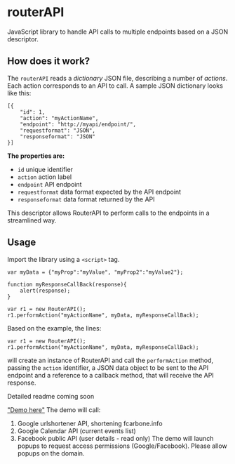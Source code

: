 # routerAPI
JavaScript library to handle API calls to multiple endpoints based on a JSON descriptor.

## How does it work?
The `routerAPI` reads a *dictionary* JSON file, describing a number of *actions*. Each action corresponds to an API to call. A sample JSON dictionary looks like this:
```
[{
    "id": 1,
    "action": "myActionName",
    "endpoint": "http://myapi/endpoint/",
    "requestformat": "JSON",
    "responseformat": "JSON"
}]
```
**The properties are:**
* `id`              unique identifier
* `action`          action label
* `endpoint`        API endpoint
* `requestformat`   data format expected by the API endpoint
* `responseformat`  data format returned by the API

This descriptor allows RouterAPI to perform calls to the endpoints in a streamlined way.

## Usage
Import the library using a `<script>` tag.
```
var myData = {"myProp":"myValue", "myProp2":"myValue2"};

function myResponseCallBack(response){
    alert(response);
}

var r1 = new RouterAPI();
r1.performAction("myActionName", myData, myResponseCallBack);
```

Based on the example, the lines:
```
var r1 = new RouterAPI();
r1.performAction("myActionName", myData, myResponseCallBack);
```
will create an instance of RouterAPI and call the `performAction` method, passing the `action` identifier, a JSON data object to be sent to the API endpoint and a reference to a callback method, that will receive the API response.


Detailed readme coming soon

["Demo here"](http://fcarbone.info/routerapi/ "RouterAPI Demo")
The demo will call:
1. Google urlshortener API, shortening fcarbone.info
2. Google Calendar API (current events list)
3. Facebook public API (user details - read only)
The demo will launch popups to request access permissions (Google/Facebook). Please allow popups on the domain.
